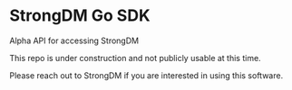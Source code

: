 # StrongDM Go SDK

Alpha API for accessing StrongDM

This repo is under construction and not publicly usable at this time. 

Please reach out to StrongDM if you are interested in using this software.